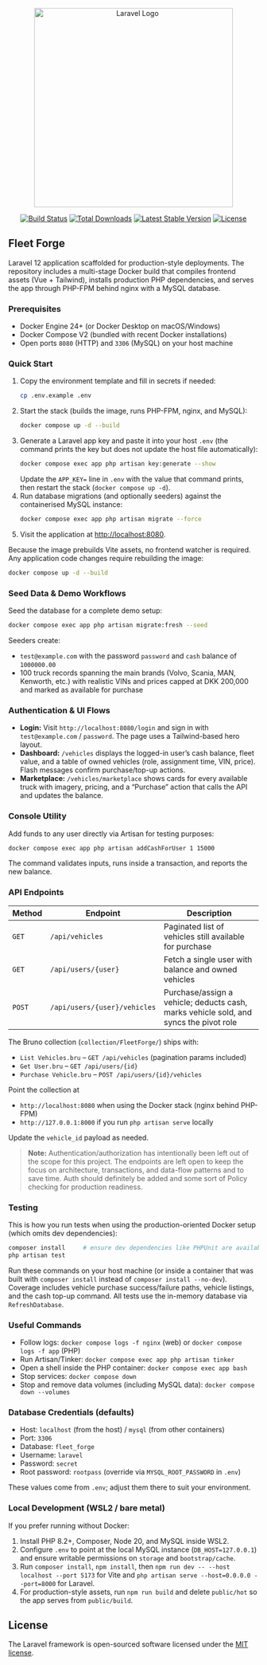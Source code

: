 <p align="center"><a href="https://laravel.com" target="_blank"><img src="https://raw.githubusercontent.com/laravel/art/master/logo-lockup/5%20SVG/2%20CMYK/1%20Full%20Color/laravel-logolockup-cmyk-red.svg" width="400" alt="Laravel Logo"></a></p>

<p align="center">
<a href="https://github.com/laravel/framework/actions"><img src="https://github.com/laravel/framework/workflows/tests/badge.svg" alt="Build Status"></a>
<a href="https://packagist.org/packages/laravel/framework"><img src="https://img.shields.io/packagist/dt/laravel/framework" alt="Total Downloads"></a>
<a href="https://packagist.org/packages/laravel/framework"><img src="https://img.shields.io/packagist/v/laravel/framework" alt="Latest Stable Version"></a>
<a href="https://packagist.org/packages/laravel/framework"><img src="https://img.shields.io/packagist/l/laravel/framework" alt="License"></a>
</p>

## Fleet Forge

Laravel 12 application scaffolded for production-style deployments. The repository includes a multi-stage Docker build that compiles frontend assets (Vue + Tailwind), installs production PHP dependencies, and serves the app through PHP-FPM behind nginx with a MySQL database.

### Prerequisites

- Docker Engine 24+ (or Docker Desktop on macOS/Windows)
- Docker Compose V2 (bundled with recent Docker installations)
- Open ports `8080` (HTTP) and `3306` (MySQL) on your host machine

### Quick Start

1. Copy the environment template and fill in secrets if needed:
   ```bash
   cp .env.example .env
   ```
2. Start the stack (builds the image, runs PHP-FPM, nginx, and MySQL):
   ```bash
   docker compose up -d --build
   ```
3. Generate a Laravel app key and paste it into your host `.env` (the command prints the key but does not update the host file automatically):
   ```bash
   docker compose exec app php artisan key:generate --show
   ```
   Update the `APP_KEY=` line in `.env` with the value that command prints, then restart the stack (`docker compose up -d`).
4. Run database migrations (and optionally seeders) against the containerised MySQL instance:
   ```bash
   docker compose exec app php artisan migrate --force
   ```
5. Visit the application at [http://localhost:8080](http://localhost:8080).

Because the image prebuilds Vite assets, no frontend watcher is required. Any application code changes require rebuilding the image:

```bash
docker compose up -d --build
```

### Seed Data & Demo Workflows

Seed the database for a complete demo setup:

```bash
docker compose exec app php artisan migrate:fresh --seed
```

Seeders create:
- `test@example.com` with the password `password` and `cash` balance of `1000000.00`
- 100 truck records spanning the main brands (Volvo, Scania, MAN, Kenworth, etc.) with realistic VINs and prices capped at DKK 200,000 and marked as available for purchase

### Authentication & UI Flows

- **Login:** Visit `http://localhost:8080/login` and sign in with `test@example.com` / `password`. The page uses a Tailwind-based hero layout.
- **Dashboard:** `/vehicles` displays the logged-in user’s cash balance, fleet value, and a table of owned vehicles (role, assignment time, VIN, price). Flash messages confirm purchase/top-up actions.
- **Marketplace:** `/vehicles/marketplace` shows cards for every available truck with imagery, pricing, and a “Purchase” action that calls the API and updates the balance.

### Console Utility

Add funds to any user directly via Artisan for testing purposes:

```bash
docker compose exec app php artisan addCashForUser 1 15000
```

The command validates inputs, runs inside a transaction, and reports the new balance.

### API Endpoints

| Method | Endpoint | Description |
| ------ | -------- | ----------- |
| `GET`  | `/api/vehicles` | Paginated list of vehicles still available for purchase |
| `GET`  | `/api/users/{user}` | Fetch a single user with balance and owned vehicles |
| `POST` | `/api/users/{user}/vehicles` | Purchase/assign a vehicle; deducts cash, marks vehicle sold, and syncs the pivot role |

The Bruno collection (`collection/FleetForge/`) ships with:
- `List Vehicles.bru` – `GET /api/vehicles` (pagination params included)
- `Get User.bru` – `GET /api/users/{id}`
- `Purchase Vehicle.bru` – `POST /api/users/{id}/vehicles`

Point the collection at
- `http://localhost:8080` when using the Docker stack (nginx behind PHP-FPM)
- `http://127.0.0.1:8000` if you run `php artisan serve` locally

Update the `vehicle_id` payload as needed.

> **Note:** Authentication/authorization has intentionally been left out of the scope for this project. The endpoints are left open to keep the focus on architecture, transactions, and data-flow patterns and to save time. Auth should definitely be added and some sort of Policy checking for production readiness.

### Testing

This is how you run tests when using the production-oriented Docker setup (which omits dev dependencies):

```bash
composer install     # ensure dev dependencies like PHPUnit are available
php artisan test
```

Run these commands on your host machine (or inside a container that was built with `composer install` instead of `composer install --no-dev`). Coverage includes vehicle purchase success/failure paths, vehicle listings, and the cash top-up command. All tests use the in-memory database via `RefreshDatabase`.
### Useful Commands

- Follow logs: `docker compose logs -f nginx` (web) or `docker compose logs -f app` (PHP)
- Run Artisan/Tinker: `docker compose exec app php artisan tinker`
- Open a shell inside the PHP container: `docker compose exec app bash`
- Stop services: `docker compose down`
- Stop and remove data volumes (including MySQL data): `docker compose down --volumes`

### Database Credentials (defaults)

- Host: `localhost` (from the host) / `mysql` (from other containers)
- Port: `3306`
- Database: `fleet_forge`
- Username: `laravel`
- Password: `secret`
- Root password: `rootpass` (override via `MYSQL_ROOT_PASSWORD` in `.env`)

These values come from `.env`; adjust them there to suit your environment.

### Local Development (WSL2 / bare metal)

If you prefer running without Docker:

1. Install PHP 8.2+, Composer, Node 20, and MySQL inside WSL2.
2. Configure `.env` to point at the local MySQL instance (`DB_HOST=127.0.0.1`) and ensure writable permissions on `storage` and `bootstrap/cache`.
3. Run `composer install`, `npm install`, then `npm run dev -- --host localhost --port 5173` for Vite and `php artisan serve --host=0.0.0.0 --port=8000` for Laravel.
4. For production-style assets, run `npm run build` and delete `public/hot` so the app serves from `public/build`.

## License

The Laravel framework is open-sourced software licensed under the [MIT license](https://opensource.org/licenses/MIT).
